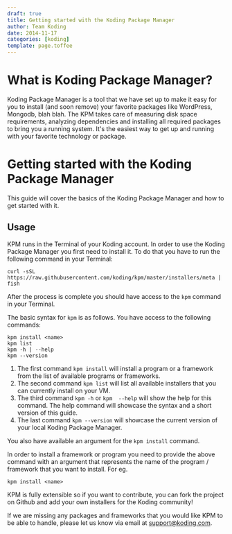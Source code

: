 ```yaml
---
draft: true
title: Getting started with the Koding Package Manager
author: Team Koding
date: 2014-11-17
categories: [koding]
template: page.toffee
---
```


# What is Koding Package Manager?

Koding Package Manager is a tool that we have set up to make it easy for you to install (and soon remove) your favorite packages like WordPress, Mongodb, blah blah. The KPM takes care of measuring disk space requirements, analyzing dependencies and installing all required packages to bring you a running system. It's the easiest way to get up and running with your favorite technology or package.

# Getting started with the Koding Package Manager

This guide will cover the basics of the Koding Package Manager and how to get started with it.

## Usage

KPM runs in the Terminal of your Koding account. In order to use the Koding Package Manager you first need to install it. To do that you have to run the following command in your Terminal:

```
curl -sSL https://raw.githubusercontent.com/koding/kpm/master/installers/meta | fish
```

After the process is complete you should have access to the `kpm` command in your Terminal.

The basic syntax for `kpm` is as follows. You have access to the following commands:

```
kpm install <name>
kpm list
kpm -h | --help
kpm --version
```

1. The first command `kpm install` will install a program or a framework from the list of available programs or frameworks.
2. The second command `kpm list` will list all available installers that you can currently install on your VM.
3. The third command `kpm -h` or  `kpm  --help` will show the help for this command. The help command will showcase the syntax and a short version of this guide.
4. The last command `kpm --version` will showcase the current version of your local Koding Package Manager.

You also have available an argument for the `kpm install` command. 

In order to install a framework or program you need to provide the above command with an argument that represents the name of the program / framework that you want to install. For eg.

```
kpm install <name>
```

KPM is fully extensible so if you want to contribute, you can fork the project on Github and add your own installers for the Koding community!

If we are missing any packages and frameworks that you would like KPM to be able to handle, please let us know via email at support@koding.com.